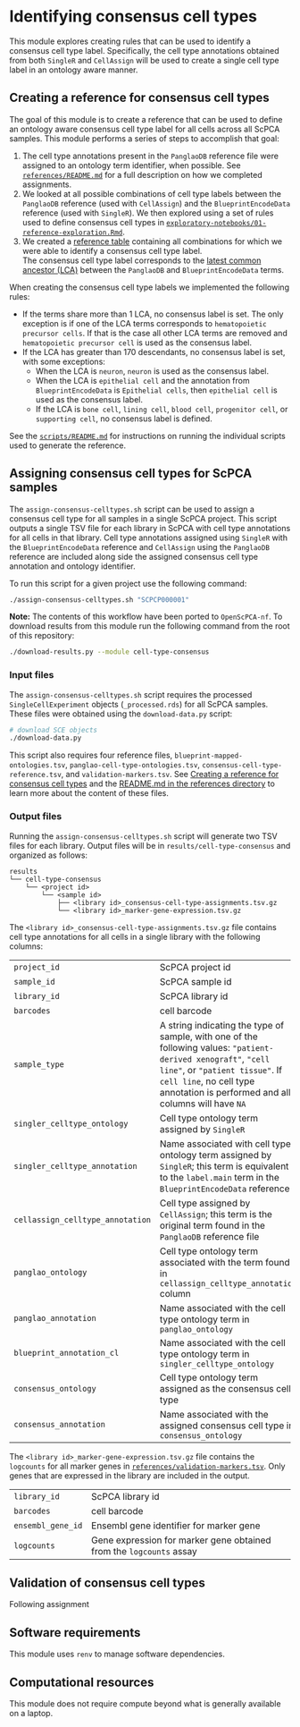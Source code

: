# Identifying consensus cell types

This module explores creating rules that can be used to identify a consensus cell type label.
Specifically, the cell type annotations obtained from both `SingleR` and `CellAssign` will be used to create a single cell type label in an ontology aware manner.

## Creating a reference for consensus cell types 

The goal of this module is to create a reference that can be used to define an ontology aware consensus cell type label for all cells across all ScPCA samples. 
This module performs a series of steps to accomplish that goal: 

1. The cell type annotations present in the `PanglaoDB` reference file were assigned to an ontology term identifier, when possible.
See [`references/README.md`](./references/README.md) for a full description on how we completed assignments.  
2. We looked at all possible combinations of cell type labels between the `PanglaoDB` reference (used with `CellAssign`) and the `BlueprintEncodeData` reference (used with `SingleR`). 
We then explored using a set of rules used to define consensus cell types in [`exploratory-notebooks/01-reference-exploration.Rmd`](./exploratory-notebooks/01-reference-exploration.Rmd). 
3. We created a [reference table](./references/consensus-cell-type-reference.tsv) containing all combinations for which we were able to identify a consensus cell type label.  
The consensus cell type label corresponds to the [latest common ancestor (LCA)](https://rdrr.io/bioc/ontoProc/man/findCommonAncestors.html) between the `PanglaoDB` and `BlueprintEncodeData` terms. 

When creating the consensus cell type labels we implemented the following rules: 

- If the terms share more than 1 LCA, no consensus label is set. 
The only exception is if one of the LCA terms corresponds to `hematopoietic precursor cells`. 
If that is the case all other LCA terms are removed and `hematopoietic precursor cell` is used as the consensus label. 
- If the LCA has greater than 170 descendants, no consensus label is set, with some exceptions: 
  - When the LCA is `neuron`, `neuron` is used as the consensus label. 
  - When the LCA is `epithelial cell` and the annotation from `BlueprintEncodeData` is `Epithelial cells`, then `epithelial cell` is used as the consensus label. 
  - If the LCA is `bone cell`, `lining cell`, `blood cell`, `progenitor cell`, or `supporting cell`, no consensus label is defined. 

See the [`scripts/README.md`](./scripts/README.md) for instructions on running the individual scripts used to generate the reference. 

## Assigning consensus cell types for ScPCA samples

The `assign-consensus-celltypes.sh` script can be used to assign a consensus cell type for all samples in a single ScPCA project. 
This script outputs a single TSV file for each library in ScPCA with cell type annotations for all cells in that library. 
Cell type annotations assigned using `SingleR` with the `BlueprintEncodeData` reference and `CellAssign` using the `PanglaoDB` reference are included along side the assigned consensus cell type annotation and ontology identifier. 

To run this script for a given project use the following command: 

```sh
./assign-consensus-celltypes.sh "SCPCP000001"
```

**Note:** The contents of this workflow have been ported to `OpenScPCA-nf`. 
To download results from this module run the following command from the root of this repository:

```sh
./download-results.py --module cell-type-consensus
```


### Input files


The `assign-consensus-celltypes.sh` script requires the processed `SingleCellExperiment` objects (`_processed.rds`) for all ScPCA samples.
These files were obtained using the `download-data.py` script:

```sh
# download SCE objects
./download-data.py
```

This script also requires four reference files, `blueprint-mapped-ontologies.tsv`, `panglao-cell-type-ontologies.tsv`, `consensus-cell-type-reference.tsv`, and `validation-markers.tsv`. 
See [Creating a reference for consensus cell types](#creating-a-reference-for-consensus-cell-types) and the [README.md in the references directory](./references/README.md) to learn more about the content of these files. 

### Output files

Running the `assign-consensus-celltypes.sh` script will generate two TSV files for each library. 
Output files will be in `results/cell-type-consensus` and organized as follows: 

```
results
└── cell-type-consensus
    └── <project id>
        └── <sample id>
            ├── <library id>_consensus-cell-type-assignments.tsv.gz
            └── <library id>_marker-gene-expression.tsv.gz

```

The `<library id>_consensus-cell-type-assignments.tsv.gz` file contains cell type annotations for all cells in a single library with the following columns: 

| | |
| --- | --- | 
| `project_id` | ScPCA project id |
| `sample_id` | ScPCA sample id | 
| `library_id` |  ScPCA library id |
| `barcodes` | cell barcode |
| `sample_type` | A string indicating the type of sample, with one of the following values: `"patient-derived xenograft"`, `"cell line"`, or `"patient tissue"`. If `cell line`, no cell type annotation is performed and all columns will have `NA` |
| `singler_celltype_ontology` | Cell type ontology term assigned by `SingleR` | 
| `singler_celltype_annotation` | Name associated with cell type ontology term assigned by `SingleR`; this term is equivalent to the `label.main` term in the `BlueprintEncodeData` reference | 
| `cellassign_celltype_annotation` | Cell type assigned by `CellAssign`; this term is the original term found in the `PanglaoDB` reference file | 
| `panglao_ontology` | Cell type ontology term associated with the term found in `cellassign_celltype_annotation` column | 
| `panglao_annotation` | Name associated with the cell type ontology term in `panglao_ontology` | 
| `blueprint_annotation_cl` | Name associated with the cell type ontology term in `singler_celltype_ontology` |
| `consensus_ontology` | Cell type ontology term assigned as the consensus cell type | 
| `consensus_annotation` | Name associated with the assigned consensus cell type in `consensus_ontology` | 


The `<library id>_marker-gene-expression.tsv.gz` file contains the `logcounts` for all marker genes in [`references/validation-markers.tsv`](./references/validation-markers.tsv). 
Only genes that are expressed in the library are included in the output. 

| | | 
| --- | --- | 
| `library_id` | ScPCA library id | 
| `barcodes` | cell barcode | 
| `ensembl_gene_id` | Ensembl gene identifier for marker gene | 
| `logcounts` | Gene expression for marker gene obtained from the `logcounts` assay | 

## Validation of consensus cell types 

Following assignment 

## Software requirements

This module uses `renv` to manage software dependencies. 

## Computational resources

This module does not require compute beyond what is generally available on a laptop. 
